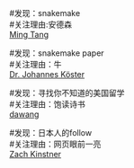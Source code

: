 \#发现：snakemake  
\#关注理由:安德森  
[Ming Tang](http://crazyhottommy.blogspot.com/2016/05/my-first-ever-minimal-working-chip-seq.html)  

\#发现：snakemake paper   
\#关注理由：牛   
[Dr. Johannes Köster](https://johanneskoester.bitbucket.io/#about)    

\#发现：寻找你不知道的美国留学  
\#关注理由：饱读诗书   
[dawang](https://github.com/wdxtub)    

\#发现：日本人的follow  
\#关注理由：网页眼前一亮    
[Zach Kinstner](http://aestheticinteractive.com/#/)    


